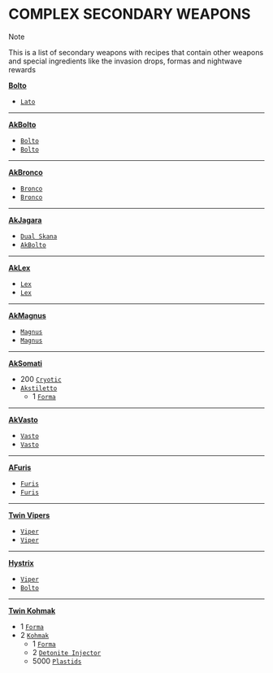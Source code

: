 # COMPLEX SECONDARY WEAPONS

> [!NOTE]
> This is a list of secondary weapons with recipes that contain other weapons
> and special ingredients like the invasion drops, formas and nightwave rewards

[**Bolto**](https://warframe.fandom.com/wiki/Bolto)
- [`Lato`](https://warframe.fandom.com/wiki/Lato)
---
[**AkBolto**](https://warframe.fandom.com/wiki/Akbolto)
- [`Bolto`](https://warframe.fandom.com/wiki/Bolto)
- [`Bolto`](https://warframe.fandom.com/wiki/Bolto)
---
[**AkBronco**](https://warframe.fandom.com/wiki/Akbronco)
- [`Bronco`](https://warframe.fandom.com/wiki/Bronco)
- [`Bronco`](https://warframe.fandom.com/wiki/Bronco)
---
[**AkJagara**](https://warframe.fandom.com/wiki/Akjagara)
- [`Dual Skana`](https://warframe.fandom.com/wiki/Dual_Skana)
- [`AkBolto`](https://warframe.fandom.com/wiki/Akbolto)
---
[**AkLex**](https://warframe.fandom.com/wiki/Aklex)
- [`Lex`](https://warframe.fandom.com/wiki/Lex)
- [`Lex`](https://warframe.fandom.com/wiki/Lex)
---
[**AkMagnus**](https://warframe.fandom.com/wiki/Akmagnus)
- [`Magnus`](https://warframe.fandom.com/wiki/Magnus)
- [`Magnus`](https://warframe.fandom.com/wiki/Magnus)
---
[**AkSomati**](https://warframe.fandom.com/wiki/Aksomati)
- 200 [`Cryotic`](https://warframe.fandom.com/wiki/Cryotic)
- [`Akstiletto`](https://warframe.fandom.com/wiki/Akstiletto)
    - 1 [`Forma`](https://warframe.fandom.com/wiki/Forma)
---
[**AkVasto**](https://warframe.fandom.com/wiki/Akvasto)
- [`Vasto`](https://warframe.fandom.com/wiki/Vasto)
- [`Vasto`](https://warframe.fandom.com/wiki/Vasto)
---
[**AFuris**](https://warframe.fandom.com/wiki/Afuris)
- [`Furis`](https://warframe.fandom.com/wiki/Furis)
- [`Furis`](https://warframe.fandom.com/wiki/Furis)
---
[**Twin Vipers**](https://warframe.fandom.com/wiki/Twin_Vipers)
- [`Viper`](https://warframe.fandom.com/wiki/Viper)
- [`Viper`](https://warframe.fandom.com/wiki/Viper)
---
[**Hystrix**](https://warframe.fandom.com/wiki/Hystrix)
- [`Viper`](https://warframe.fandom.com/wiki/Viper)
- [`Bolto`](https://warframe.fandom.com/wiki/Bolto)
---
[**Twin Kohmak**](https://warframe.fandom.com/wiki/Twin_Kohmak)
- 1 [`Forma`](https://warframe.fandom.com/wiki/Forma)
- 2 [`Kohmak`](https://warframe.fandom.com/wiki/Kohmak)
  - 1 [`Forma`](https://warframe.fandom.com/wiki/Forma)
  - 2 [`Detonite Injector`](https://warframe.fandom.com/wiki/Detonite_Injector)
  - 5000 [`Plastids`](https://warframe.fandom.com/wiki/Plastids)